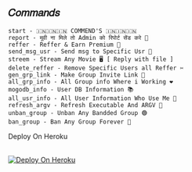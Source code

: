 ## 𝐶𝑜𝑚𝑚𝑎𝑛𝑑𝑠
```
start - 🇮🇳🇮🇳🇮🇳 COMMEND'S 🇮🇳🇮🇳🇮🇳
report - मूवी ना मिले तो Admin को रिपोर्ट सेंड करे 💌
reffer - Reffer & Earn Premium 🌟
send_msg_usr - Send msg to Specific Usr 💁
streem - Stream Any Movie 🖥 [ Reply with file ]
delete_reffer - Remove Specific Users all Reffer ✂️
gen_grp_link - Make Group Invite Link 💫
all_grp_info - All Group info Where i Working ❤️ 
mogodb_info - User DB Information 📚
all_usr_info - All User Information Who Use Me 🤷
refresh_argv - Refresh Executable And ARGV 🔁
unban_group - Unban Any Bandded Group 🟢
ban_group - Ban Any Group Forever 🔴
```

<summary>Deploy On Heroku</summary>
<p>
<br>
<a href="https://heroku.com/deploy?template=https://github.com/The-Happy-Hour/SAFARI-PREMIUM">
  <img src="https://www.herokucdn.com/deploy/button.svg" alt="Deploy On Heroku">
</a>
</p>
